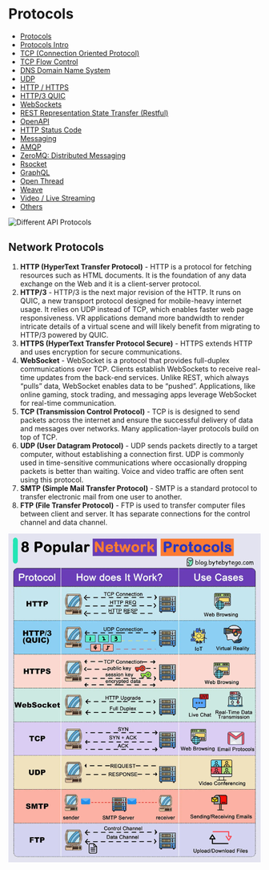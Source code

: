 # Protocols

- [Protocols](networking/protocols/intro.md)
- [Protocols Intro](protocols-intro)
- [TCP (Connection Oriented Protocol)](tcp-connection-oriented-protocol/readme.md)
- [TCP Flow Control](tcp-connection-oriented-protocol/flow-control)
- [DNS Domain Name System](dns-domain-name-system)
- [UDP](udp)
- [HTTP / HTTPS](http-https)
- [HTTP/3 QUIC](http-3-quic)
- [WebSockets](websockets)
- [REST Representation State Transfer (Restful)](rest-representational-state-transfer-restful)
- [OpenAPI](openapi)
- [HTTP Status Code](http-status-code)
- [Messaging](messaging)
- [AMQP](amqp)
- [ZeroMQ: Distributed Messaging](zeromq-distributed-messaging)
- [Rsocket](rsocket)
- [GraphQL](graphql)
- [Open Thread](openthread)
- [Weave](weave)
- [Video / Live Streaming](video-live-streaming)
- [Others](networking/protocols/others.md)

![Different API Protocols](../../media/api-protocols_page-0001.jpg)

## Network Protocols

1. **HTTP (HyperText Transfer Protocol)** - HTTP is a protocol for fetching resources such as HTML documents. It is the foundation of any data exchange on the Web and it is a client-server protocol.
2. **HTTP/3** - HTTP/3 is the next major revision of the HTTP. It runs on QUIC, a new transport protocol designed for mobile-heavy internet usage. It relies on UDP instead of TCP, which enables faster web page responsiveness. VR applications demand more bandwidth to render intricate details of a virtual scene and will likely benefit from migrating to HTTP/3 powered by QUIC.
3. **HTTPS (HyperText Transfer Protocol Secure)** - HTTPS extends HTTP and uses encryption for secure communications.
4. **WebSocket** - WebSocket is a protocol that provides full-duplex communications over TCP. Clients establish WebSockets to receive real-time updates from the back-end services. Unlike REST, which always “pulls” data, WebSocket enables data to be “pushed”. Applications, like online gaming, stock trading, and messaging apps leverage WebSocket for real-time communication.
5. **TCP (Transmission Control Protocol)** - TCP is is designed to send packets across the internet and ensure the successful delivery of data and messages over networks. Many application-layer protocols build on top of TCP.
6. **UDP (User Datagram Protocol)** - UDP sends packets directly to a target computer, without establishing a connection first. UDP is commonly used in time-sensitive communications where occasionally dropping packets is better than waiting. Voice and video traffic are often sent using this protocol.
7. **SMTP (Simple Mail Transfer Protocol)** - SMTP is a standard protocol to transfer electronic mail from one user to another.
8. **FTP (File Transfer Protocol)** - FTP is used to transfer computer files between client and server. It has separate connections for the control channel and data channel.

![Popular Network Protocols](../../media/Pasted%20image%2020240626162238.png)
